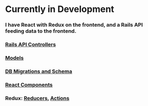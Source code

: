 # Currently in Development

### I have React with Redux on the frontend, and a Rails API feeding data to the frontend.

### [Rails API Controllers](https://github.com/taylor-fuller/forwards/tree/master/app/controllers/api)
### [Models](https://github.com/taylor-fuller/forwards/tree/master/app/models)
### [DB Migrations and Schema](https://github.com/taylor-fuller/forwards/tree/master/db)
### [React Components](https://github.com/taylor-fuller/forwards/tree/master/app/javascript/components)
### Redux: [Reducers](https://github.com/taylor-fuller/forwards/tree/master/app/javascript/reducers), [Actions](https://github.com/taylor-fuller/forwards/blob/master/app/javascript/actions/index.js)
